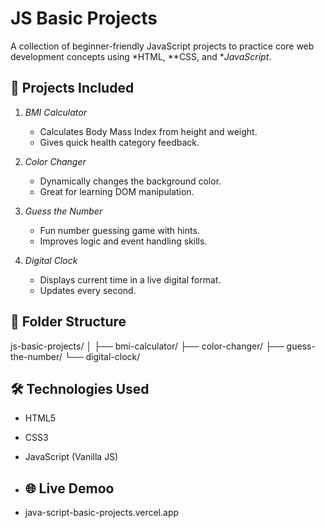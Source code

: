 # JS Basic Projects

A collection of beginner-friendly JavaScript projects to practice core web development concepts using *HTML, **CSS, and **JavaScript*.

## 🚀 Projects Included

1. *BMI Calculator*  
   - Calculates Body Mass Index from height and weight.
   - Gives quick health category feedback.

2. *Color Changer*  
   - Dynamically changes the background color.
   - Great for learning DOM manipulation.

3. *Guess the Number*  
   - Fun number guessing game with hints.
   - Improves logic and event handling skills.

4. *Digital Clock*  
   - Displays current time in a live digital format.
   - Updates every second.

## 📂 Folder Structure
js-basic-projects/ │ 
├── bmi-calculator/ 
├── color-changer/
├── guess-the-number/ 
└── digital-clock/

## 🛠️ Technologies Used
- HTML5
- CSS3
- JavaScript (Vanilla JS)

- ## 🌐 Live Demoo
- java-script-basic-projects.vercel.app



